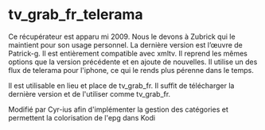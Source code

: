 # tv_grab_fr_telerama

 Ce récupérateur est apparu mi 2009. Nous le devons à Zubrick qui le maintient pour son usage personnel. La dernière version est l’œuvre de Patrick-g. Il est entièrement compatible avec xmltv. Il reprend les mêmes options que la version précédente et en ajoute de nouvelles. Il utilise un des flux de telerama pour l'iphone, ce qui le rends plus pérenne dans le temps.

Il est utilisable en lieu et place de tv_grab_fr. Il suffit de télécharger la dernière version et de l'utiliser comme tv_grab_fr.

Modifié par Cyr-ius afin d'implémenter la gestion des catégories et permettent la colorisation de l'epg dans Kodi

